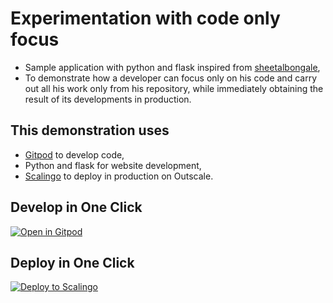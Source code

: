 # Experimentation with code only focus

* Sample application with python and flask inspired from [sheetalbongale](https://github.com/sheetalbongale/austin-sharedmobility-webapp),
* To demonstrate how a developer can focus only on his code and carry out all his work only from his repository, while immediately obtaining the result of its developments in production.

## This demonstration uses

* [Gitpod](https://gitpod.io) to develop code,
* Python and flask for website development,
* [Scalingo](https://scalingo.com) to deploy in production on Outscale.

## Develop in One Click

[![Open in Gitpod](https://gitpod.io/button/open-in-gitpod.svg)](https://gitpod.io/#https://gitlab.com/demo-gitpod/experimentation)

## Deploy in One Click

[![Deploy to Scalingo](https://cdn.scalingo.com/deploy/button.svg)](https://my.osc-fr1.scalingo.com/deploy?source=https://gitlab.com/demo-gitpod/experimentation/-/tree/master)
